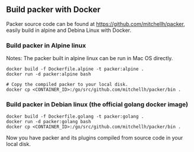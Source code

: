 ## Build packer with Docker
Packer source code can be found at https://github.com/mitchellh/packer, easily build in alpine and Debina Linux with Docker.

### Build packer in Alpine linux

Notes: The packer built in alpine linux can be run in Mac OS directly.

```
docker build -f Dockerfile.alpine -t packer:alpine .
docker run -d packer:alpine bash

# Copy the compiled packer to your local disk.
docker cp <CONTAINER_ID>:/go/src/github.com/mitchellh/packer/bin . 
```
### Build packer in Debian linux (the official golang docker image)

```
docker build -f Dockerfile.golang -t packer:golang . 
docker run -d packer:golang bash
docker cp <CONTAINER_ID>:/go/src/github.com/mitchellh/packer/bin .
```

Now you have packer and its plugins compiled from source code in your local disk.

